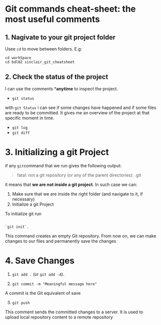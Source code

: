 # Git commands cheat-sheet: the most useful comments

## 1. Nagivate to your git project folder

Usee `cd` to  move between folders. E.g:
```
cd workSpace
cd bdl02 sinclair_git_cheatsheet
```

## 2. Check the status of the project

I can use the comments ***anytime** to inspect the project.

- `git status`

with `git Status` i can see if some changes have happened and if some files are ready to be committed.
It gives me an overview of the project at that specific moment in time.

- `git log`
- `git diff`

# 3. Initializing a git Project 
if any `git`command that we run gives the following output:
>fatal: not a git repository (or any of the parent directories): .git

it means that **we are not inside a git project**.
In such case we can:

1. Make sure that we are inside the right folder (and navigate to it, if necessary)
2. Initialize a git Project

To initialize git run
```

`git init`.
```
This command creates an empty Git repository. From now on, we can make changes to our files and permanently  save the changes

# 4. Save Changes

1. `git add .` (or `git add -A`). 

2. `git commit -m "Meaningful message here"`

A commit is the Git equivalent of save

3. `git push`


This comment sends the committed changes to a server. It is used to upload local repository content to a remote repository